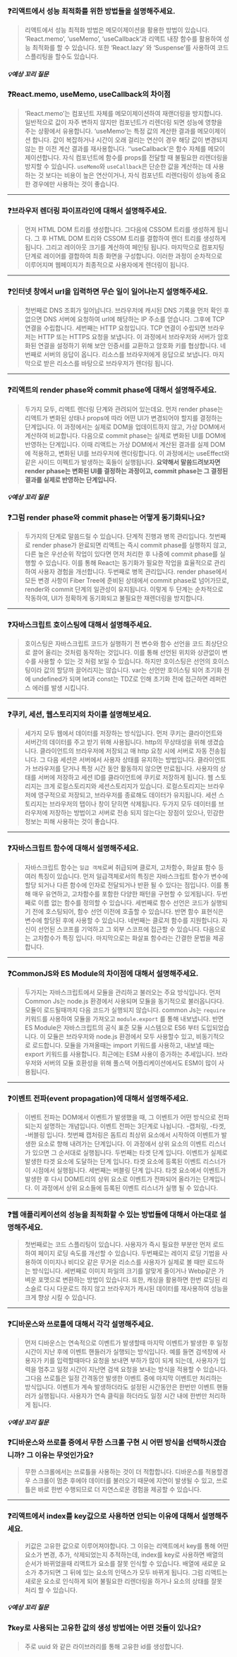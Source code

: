 ### ❓리액트에서 성능 최적화를 위한 방법들을 설명해주세요.

> 리액트에서 성능 최적화 방법은 메모이제이션을 활용한 방법이 있습니다.
> ‘React.memo’, ‘useMemo’, ‘useCallback’과 리액트 내장 함수를 활용하여 성능 최적화를 할 수 있습니다. 또한 ‘React.lazy’ 와 ‘Suspense’를 사용하여 코드 스플리팅을 할수도 있습니다.

##### 💡예상 꼬리 질문

### ❓React.memo, useMemo, useCallback의 차이점

> ‘React.memo’는 컴포넌트 자체를 메모이제이션하여 재랜더링을 방지합니다. 일반적으로 값이 자주 변하지 않지만 컴포넌트가 리렌더링 되면 성능에 영향을 주는 상황에서 유용합니다.
> ‘useMemo’는 특정 값의 계산한 결과를 메모이제이션 합니다. 값이 복잡하거나 시간이 오래 걸리는 연산이 경우 해당 값이 변경되지 않는 한 이전 계산 결과를 재사용합니다.
> ‘‘useCallback’은 함수 자체를 메모이제이션합니다. 자식 컴포넌트에 함수를 props를 전달할 때 불필요한 리렌더링을 방지할 수 있습니다.
> `useMemo`와 `useCallback`은 단순한 값을 계산하는 데 사용하는 것 보다는 비용이 높은 연산이거나, 자식 컴포넌트 리렌더링이 성능에 중요한 경우에만 사용하는 것이 좋습니다.

---

### ❓브라우저 렌더링 파이프라인에 대해서 설명해주세요.

> 먼저 HTML DOM 트리를 생성합니다. 그다음에 CSSOM 트리를 생성하게 됩니다.
> 그 후 HTML DOM 트리와 CSSOM 트리를 결합하여 렌더 트리를 생성하게 됩니다.
> 그리고 레이아웃 크기를 계산하여 페인팅 됩니다. 마지막으로 컴포지팅 단계로 레이어를 결합하여 최종 화면을 구성합니다. 이러한 과정이 순차적으로 이루어지며 웹페이지가 최종적으로 사용자에게 렌더링이 됩니다.

---

### ❓인터넷 창에서 url을 입력하면 무슨 일이 일어나는지 설명해주세요.

> 첫번째로 DNS 조회가 일어납니다. 브라우저에 캐시된 DNS 기록을 먼저 확인 후 없으면 DNS 서버에 요청하여 url에 해당하는 IP 주소를 얻습니다. 그후에 TCP 연결을 수립합니다. 세번째는 HTTP 요청입니다. TCP 연결이 수립되면 브라우저는 HTTP 또는 HTTPS 요청을 보냅니다. 이 과정에서 브라우저와 서버가 암호화된 연결을 설정하기 위해 보안 인증서를 교환하고 암호화 키를 협상합니다. 네번째로 서버의 응답이 옵니다. 리소스를 브라우저에게 응답으로 보냅니다. 마지막으로 받은 리소스를 바탕으로 브라우저가 렌더링 됩니다.

---

### ❓리액트의 render phase와 commit phase에 대해서 설명해주세요.

> 두가지 모두, 리액트 렌더링 단계와 관려되어 있는데요. 먼저 render phase는 리액트가 변화된 상태나 props에 따라 어떤 UI가 변경되어야 할지를 결정하는 단계입니다. 이 과정에서는 실제로 DOM을 업데이트하지 않고, 가상 DOM에서 계산하여 비교합니다. 다음으로 commit phase는 실제로 변화된 UI를 DOM에 반영하는 단계입니다. 이때 리액트는 가상 DOM에서 계산된 결과를 실제 DOM에 적용하고, 변화된 UI를 브라우저에 렌더링합니다. 이 과정에서는 useEffect와 같은 사이드 이펙트가 발생하는 훅들이 실행됩니다. **요약해서 말씀드려보자면 render phase는 변화된 UI를 결정하는 과정이고, commit phase는 그 결정된 결과를 실제로 반영하는 단계입니다.**

##### 💡예상 꼬리 질문

### ❓그럼 render phase와 commit phase는 어떻게 동기화되나요?

> 두가지의 단계로 말씀드릴 수 있습니다. 단계적 진행과 병목 관리입니다. 첫번째로 render phase가 완료되면 리액트는 즉시 commit phase를 실행하지 않고, 다른 높은 우선순위 작업이 있다면 먼저 처리한 후 나중에 commit phase를 실행할 수 있습니다. 이를 통해 React는 동기화가 필요한 작업을 효율적으로 관리하여 사용자 경험을 개선합니다. 두번째로 병목 관리입니다. render phase에서 모든 변경 사항이 Fiber Tree에 준비된 상태에서 commit phase로 넘어가므로, render와 commit 단계의 일관성이 유지됩니다. 이렇게 두 단계는 순차적으로 작동하여, UI가 정확하게 동기화되고 불필요한 재렌더링을 방지합니다.

---

### ❓자바스크립트 호이스팅에 대해서 설명해주세요.

> 호이스팅은 자바스크립트 코드가 실행하기 전 변수와 함수 선언을 코드 최상단으로 끌어 올리는 것처럼 동작하는 것입니다. 이를 통해 선언된 위치와 상관없이 변수를 사용할 수 있는 것 처럼 보일 수 있습니다. 하지만 호이스팅은 선언의 호이스팅이라 값의 할당까 끌어리지는 않습니다. var는 선언만 호이스팅 되어 초기화 전에 undefined가 되며 let과 const는 TDZ로 인해 초기화 전에 접근하면 레퍼런스 에러를 발생 시킵니다.

---

### ❓쿠키, 세션, 웹스토리지의 차이를 설명해보세요.

> 세가지 모두 웹에서 데이터를 저장하는 방식입니다. 먼저 쿠키는 클라이언트와 서버간의 데이터를 주고 받기 위해 사용됩니다. http의 무상태성을 위해 생겼습니다. 클라이언트의 브라우저에 저장되고 매 http 요청 시에 서버로 자동 전송됩니다. 그 다음 세션은 서버에서 사용자 상태를 유지하는 방법입니다. 클라이언트가 브라우저를 닫거나 특정 시간 동안 활동하지 않으면 만료됩니다. 사용자의 상태를 서버에 저장하고 세션 ID를 클라이언트에 쿠키로 저장하게 됩니다. 웹 스토리지는 크게 로컬스토리지와 세션스토리지가 있습니다. 로컬스토리지는 브라우저에 영구적으로 저장되고, 브라우저를 종료해도 데이터가 유지됩니다. 세션 스토리지는 브라우저의 탭이나 창이 닫히면 삭제됩니다. 두가지 모두 데이터를 브라우저에 저장하는 방법이고 서버로 전송 되지 않는다는 장점이 있으나, 민감한 정보는 피해 사용하는 것이 좋습니다.

---

### ❓자바스크립트 함수에 대해서 설명해주세요.

> 자바스크립트 함수는 `일급 객체`로써 취급되며 클로저, 고차함수, 화살표 함수 등 여러 특징이 있습니다. 먼저 일급객체로서의 특징은 자바스크립트 함수가 변수에 할당 되거나 다른 함수에 인자로 전달되거나 반환 될 수 있다는 점입니다. 이를 통해 매우 유연하고, 고차함수를 포함한 다양한 패턴을 구현할 수 있게됩니다. 두번째로 이름 없는 함수를 정의할 수 있습니다. 세번째로 함수 선언은 코드가 실행되기 전에 호스팅되어, 함수 선언 이전에 호출할 수 있습니다. 반면 함수 표현식은 변수에 할당된 후에 사용할 수 있습니다. 네번째는 클로저 함수를 지원합니다. 자신이 선언된 스코프를 기억하고 그 외부 스코프에 접근할 수 있습니다. 다음으로는 고차함수가 특징 입니다. 마지막으로는 화살표 함수라는 간결한 문법을 제공합니다.

---

### ❓CommonJS와 ES Module의 차이점에 대해서 설명해주세요.

> 두가지는 자바스크립트에서 모듈을 관리하고 불러오는 주요 방식입니다. 먼저 Common Js는 node.js 환경에서 사용되며 모듈을 동기적으로 불러옵니다다. 모듈이 로드될때까지 다음 코드가 실행되지 않습니다. common Js는 `require` 키워드를 사용하여 모듈을 가져오고 `module.export` 를 통해 내보냅니다. 반면 ES Module은 자바스크립트의 공식 표준 모듈 시스템으로 ES6 부터 도입되었습니다. 이 모듈은 브라우저와 node.js 환경에서 모두 사용할수 있고, 비동기적으로 로드합니다. 모듈을 가져올때는 import 키워드를 사용하고, 내보낼 때는 export 키워드를 사용합니다. 최근에는 ESM 사용이 증가하는 추세입니다. 브라우저와 서버의 모듈 호환성을 위해 풀스택 어플리케이션에서도 ESM이 많이 사용됩니다.

---

### ❓이벤트 전파(event propagation)에 대해서 설명해주세요.

> 이벤트 전파는 DOM에서 이벤트가 발생했을 때, 그 이벤트가 어떤 방식으로 전파되는지 설명하는 개념입니다. 이벤트 전파는 3단계로 나뉩니다. -캡처링, -타겟, -버블링 입니다. 첫번째 캡처링은 돔트리 최상위 요소에서 시작하여 이벤트가 발생한 요소로 향해 내려가는 단계입니다. 이 과정에서 상위 요소의 이벤트 리스너가 있으면 그 순서대로 실행됩니다.
> 두번째는 타겟 단계 입니다. 이벤트가 실제로 발생한 타겟 요소에 도달하는 단계 입니다. 타겟 요소에 등록된 이벤트 리스너가 이 시점에서 실행됩니다.
> 세번째는 버블링 단계 입니다. 타겟 요소에서 이벤트가 발생한 후 다시 DOM트리의 상위 요소로 이벤트가 전파되어 올라가는 단계입니다. 이 과정에서 상위 요소들에 등록된 이벤트 리스너가 실행 될 수 있습니다.

---

### ❓웹 애플리케이션의 성능을 최적화할 수 있는 방법들에 대해서 아는대로 설명해주세요.

> 첫번째로는 코드 스플리팅이 있습니다. 사용자가 즉시 필요한 부분만 먼저 로드하여 페이지 로딩 속도를 개선할 수 있습니다.
> 두번째로는 레이지 로딩 기법을 사용하여 이미지나 비디오 같은 무거운 리소스를 사용자가 실제로 볼 때만 로드하는 방식입니다.
> 세번째로 이미지 파일의 크기를 알맞게 줄이거나 Webp같은 가벼운 포맷으로 변환하는 방법이 있습니다.
> 또한, 캐싱을 활용하면 한번 로딩된 리소슬르 다시 다운로드 하지 않고 브라우저가 캐시된 데이터를 재사용하여 성능을 크게 향상 시킬 수 있습니다.

---

### ❓디바운스와 쓰로틀에 대해서 각각 설명해주세요.

> 먼저 디바운스는 연속적으로 이벤트가 발생할때 마지막 이벤트가 발생한 후 일정 시간이 지난 후에 이벤트 핸들러가 실행되는 방식입니다. 예를 들면 검색창에 사용자가 키를 입력할때마다 요청을 보내면 부하가 많이 되게 되는데, 사용자가 입력을 멈추고 일정 시간이 지난면 검색 요청을 보내는 방식을 적용할 수 있습니다.
> 그다음 쓰로틀은 일정 간격동안 발생한 이벤트 중에 마지막 이벤트만 처리하는 방식입니다. 이벤트가 계속 발생하더라도 설정된 시간동안은 한번만 이벤트 핸들러가 실행됩니다. 사용자가 연속 클릭을 하더라도 일정 시간 내에 한번만 처리하게 됩니다.

##### 💡예상 꼬리 질문

### ❓디바운스와 쓰로틀 중에서 무한 스크롤 구현 시 어떤 방식을 선택하시겠습니까? 그 이유는 무엇인가요?

> 무한 스크롤에서는 쓰로틀을 사용하는 것이 더 적합합니다. 디바운스를 적용할경우 스크롤이 멈춘 후에야 데이터를 불러오기 때문에 지연이 발생될 수 있고, 쓰로틀은 바로 한번 수행되므로 더 자연스로운 경험을 제공할 수 있습니다.

---

### ❓리액트에서 index를 key값으로 사용하면 안되는 이유에 대해서 설명해주세요.

> 키값은 고유한 값으로 이루어져야합니다. 그 이유는 리액트에서 key를 통해 어떤 요소가 변경, 추가, 삭제되었는지 추적하는데, index를 key로 사용하면 배열의 순서가 바뀌었을때 리액트가 요소를 잘못 인식할 수 있습니다. 배열에 새로운 요소가 추가되면 그 뒤에 있는 요소의 인덱스가 모두 바뀌게 됩니다. 그럼 리액트는 새로운 요소로 인식하게 되어 불필요한 리렌더링을 하거나 요소의 상태를 잘못 처리 할 수 있습니다.

##### 💡예상 꼬리 질문

### ❓key로 사용되는 고유한 값의 생성 방법에는 어떤 것들이 있나요?

> 주로 uuid 와 같은 라이브러리를 통해 고유한 id를 생성합니다.
